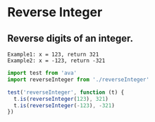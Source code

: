 # Reverse Integer

## Reverse digits of an integer.

```
Example1: x = 123, return 321
Example2: x = -123, return -321
```

```js
import test from 'ava'
import reverseInteger from './reverseInteger'

test('reverseInteger', function (t) {
  t.is(reverseInteger(123), 321)
  t.is(reverseInteger(-123), -321)
})
```
